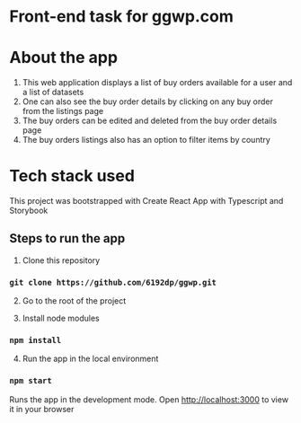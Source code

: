 # Front-end task for ggwp.com
# About the app

1. This web application displays a list of buy orders available for a user and a list of datasets 
2. One can also see the buy order details by clicking on any buy order from the listings page
3. The buy orders can be edited and deleted from the buy order details page
4. The buy orders listings also has an option to filter items by country 

# Tech stack used

This project was bootstrapped with Create React App with Typescript and Storybook

## Steps to run the app

1. Clone this repository
### `git clone https://github.com/6192dp/ggwp.git`

2. Go to the root of the project

3. Install node modules 
### `npm install`

4. Run the app in the local environment
### `npm start`

Runs the app in the development mode.
Open [http://localhost:3000](http://localhost:3000) to view it in your browser
